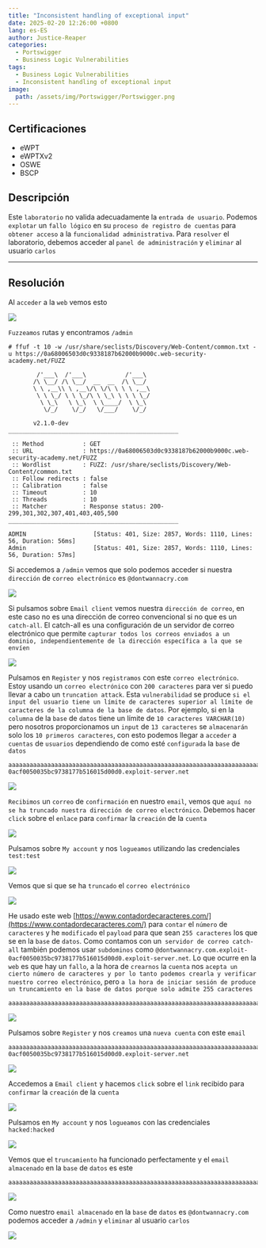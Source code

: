 ```yaml
---
title: "Inconsistent handling of exceptional input"
date: 2025-02-20 12:26:00 +0800
lang: es-ES
author: Justice-Reaper
categories:
  - Portswigger
  - Business Logic Vulnerabilities
tags:
  - Business Logic Vulnerabilities
  - Inconsistent handling of exceptional input
image:
  path: /assets/img/Portswigger/Portswigger.png
---
```


## Certificaciones

- eWPT
- eWPTXv2
- OSWE
- BSCP
  
## Descripción

Este `laboratorio` no valida adecuadamente la `entrada de usuario`. Podemos `explotar` un `fallo lógico` en su `proceso de registro de cuentas` para `obtener acceso` a la `funcionalidad administrativa`. Para `resolver` el laboratorio, debemos acceder al `panel de administración` y `eliminar` al usuario `carlos`

---

## Resolución

Al `acceder` a la `web` vemos esto

![](/assets/img/Business-Logic-Vulnerabilities-Lab-6/image_1.png)

`Fuzzeamos` rutas y encontramos `/admin`

```
# ffuf -t 10 -w /usr/share/seclists/Discovery/Web-Content/common.txt -u https://0a68006503d0c9338187b62000b9000c.web-security-academy.net/FUZZ

        /'___\  /'___\           /'___\       
       /\ \__/ /\ \__/  __  __  /\ \__/       
       \ \ ,__\\ \ ,__\/\ \/\ \ \ \ ,__\      
        \ \ \_/ \ \ \_/\ \ \_\ \ \ \ \_/      
         \ \_\   \ \_\  \ \____/  \ \_\       
          \/_/    \/_/   \/___/    \/_/       

       v2.1.0-dev
________________________________________________

 :: Method           : GET
 :: URL              : https://0a68006503d0c9338187b62000b9000c.web-security-academy.net/FUZZ
 :: Wordlist         : FUZZ: /usr/share/seclists/Discovery/Web-Content/common.txt
 :: Follow redirects : false
 :: Calibration      : false
 :: Timeout          : 10
 :: Threads          : 10
 :: Matcher          : Response status: 200-299,301,302,307,401,403,405,500
________________________________________________

ADMIN                   [Status: 401, Size: 2857, Words: 1110, Lines: 56, Duration: 56ms]
Admin                   [Status: 401, Size: 2857, Words: 1110, Lines: 56, Duration: 57ms]
```

Si accedemos a `/admin` vemos que solo podemos acceder si nuestra `dirección` de `correo electrónico` es `@dontwannacry.com`

![](/assets/img/Business-Logic-Vulnerabilities-Lab-6/image_2.png)

Si pulsamos sobre `Email client` vemos nuestra `dirección de correo`, en este caso no es una dirección de correo convencional si no que es un `catch-all`. El catch-all es una configuración de un servidor de correo electrónico que permite `capturar todos los correos enviados a un dominio, independientemente de la dirección específica a la que se envíen`

![](/assets/img/Business-Logic-Vulnerabilities-Lab-6/image_3.png)

Pulsamos en `Register` y nos `registramos` con este `correo electrónico`. Estoy usando un `correo electrónico` con `200 caracteres` para ver si puedo llevar a cabo un `truncation attack`. Esta `vulnerabilidad` se produce `si el input del usuario tiene un límite de caracteres superior al límite de caracteres de la columna de la base de datos`. Por ejemplo, si en la `columna` de la `base` de `datos` tiene un límite de `10 caracteres VARCHAR(10)` pero nosotros proporcionamos un `input` de `13 caracteres` se `almacenarán` solo los `10 primeros caracteres`, con esto podemos llegar a `acceder` a `cuentas` de `usuarios` dependiendo de como esté `configurada` la `base` de `datos`

```
aaaaaaaaaaaaaaaaaaaaaaaaaaaaaaaaaaaaaaaaaaaaaaaaaaaaaaaaaaaaaaaaaaaaaaaaaaaaaaaaaaaaaaaaaaaaaaaaaaaaaaaaaaaaaaaaaaaaaaaaaaaaaaaaaaaaaaaaaaaaaaaaaaaaaaaaaaaaaaaaaaaaaaaaaaaaaaaaaaaaaaaaaaaaaaaaaaaaaaaa@exploit-0acf0050035bc9738177b516015d00d0.exploit-server.net
```

![](/assets/img/Business-Logic-Vulnerabilities-Lab-6/image_4.png)

`Recibimos` un `correo` de `confirmación` en nuestro `email`, vemos que `aquí no se ha truncado nuestra dirección de correo electrónico`. Debemos hacer `click` sobre el `enlace` para `confirmar` la `creación` de la `cuenta`

![](/assets/img/Business-Logic-Vulnerabilities-Lab-6/image_5.png)

Pulsamos sobre `My account` y nos `logueamos` utilizando las credenciales `test:test`

![](/assets/img/Business-Logic-Vulnerabilities-Lab-6/image_6.png)

Vemos que si que se ha `truncado` el `correo electrónico`

![](/assets/img/Business-Logic-Vulnerabilities-Lab-6/image_7.png)

He usado este web [https://www.contadordecaracteres.com/](https://www.contadordecaracteres.com/) para `contar` el `número` de `caracteres` y he `modificado` el `payload` para que sean `255 caracteres` los que se   en la `base` de `datos`. Como contamos con un` servidor de correo catch-all` también podemos usar `subdominos` como `@dontwannacry.com.exploit-0acf0050035bc9738177b516015d00d0.exploit-server.net`. Lo que ocurre en la `web` es que hay un `fallo`, a la hora de `crearnos` la `cuenta` nos `acepta un cierto número de caracteres y por lo tanto podemos crearla y verificar nuestro correo electrónico`, pero `a la hora de iniciar sesión de produce un truncamiento en la base de datos porque solo admite 255 caracteres`

```
aaaaaaaaaaaaaaaaaaaaaaaaaaaaaaaaaaaaaaaaaaaaaaaaaaaaaaaaaaaaaaaaaaaaaaaaaaaaaaaaaaaaaaaaaaaaaaaaaaaaaaaaaaaaaaaaaaaaaaaaaaaaaaaaaaaaaaaaaaaaaaaaaaaaaaaaaaaaaaaaaaaaaaaaaaaaaaaaaaaaaaaaaaaaaaaaaaaaaaaaaaaaaaaaaaaaaaaaaaaaaaaaaaaaaaaaaaaaaa@dontwannacry.com
```

![](/assets/img/Business-Logic-Vulnerabilities-Lab-6/image_8.png)

Pulsamos sobre `Register` y nos `creamos` una `nueva cuenta` con este `email`

```
aaaaaaaaaaaaaaaaaaaaaaaaaaaaaaaaaaaaaaaaaaaaaaaaaaaaaaaaaaaaaaaaaaaaaaaaaaaaaaaaaaaaaaaaaaaaaaaaaaaaaaaaaaaaaaaaaaaaaaaaaaaaaaaaaaaaaaaaaaaaaaaaaaaaaaaaaaaaaaaaaaaaaaaaaaaaaaaaaaaaaaaaaaaaaaaaaaaaaaaaaaaaaaaaaaaaaaaaaaaaaaaaaaaaaaaaaaaaaa@dontwannacry.com.exploit-0acf0050035bc9738177b516015d00d0.exploit-server.net
```

![](/assets/img/Business-Logic-Vulnerabilities-Lab-6/image_9.png)

Accedemos a `Email client` y hacemos `click` sobre el `link` recibido para `confirmar` la `creación` de la `cuenta`

![](/assets/img/Business-Logic-Vulnerabilities-Lab-6/image_10.png)

Pulsamos en `My account` y nos `logueamos` con las credenciales `hacked:hacked`

![](/assets/img/Business-Logic-Vulnerabilities-Lab-6/image_11.png)

Vemos que el `truncamiento` ha funcionado perfectamente y el `email almacenado` en la `base` de `datos` es este

```
aaaaaaaaaaaaaaaaaaaaaaaaaaaaaaaaaaaaaaaaaaaaaaaaaaaaaaaaaaaaaaaaaaaaaaaaaaaaaaaaaaaaaaaaaaaaaaaaaaaaaaaaaaaaaaaaaaaaaaaaaaaaaaaaaaaaaaaaaaaaaaaaaaaaaaaaaaaaaaaaaaaaaaaaaaaaaaaaaaaaaaaaaaaaaaaaaaaaaaaaaaaaaaaaaaaaaaaaaaaaaaaaaaaaaaaaaaaaaa@dontwannacry.com
```

![](/assets/img/Business-Logic-Vulnerabilities-Lab-6/image_12.png)

Como nuestro `email almacenado` en la `base` de `datos` es `@dontwannacry.com` podemos acceder a `/admin` y `eliminar` al usuario `carlos`

![](/assets/img/Business-Logic-Vulnerabilities-Lab-6/image_13.png)
